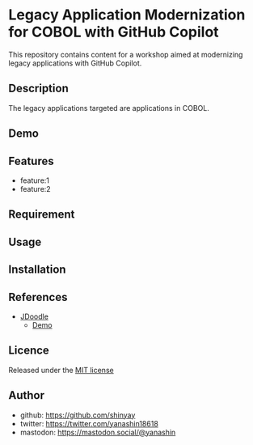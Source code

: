 # Legacy Application Modernization for COBOL with GitHub Copilot

This repository contains content for a workshop aimed at modernizing legacy applications with GitHub Copilot.

## Description

The legacy applications targeted are applications in COBOL.

## Demo

## Features

- feature:1
- feature:2

## Requirement

## Usage

## Installation

## References

- [JDoodle](https://www.jdoodle.com/)
  - [Demo](https://www.jdoodle.com/ia/1zPE)
## Licence

Released under the [MIT license](https://gist.githubusercontent.com/shinyay/56e54ee4c0e22db8211e05e70a63247e/raw/f3ac65a05ed8c8ea70b653875ccac0c6dbc10ba1/LICENSE)

## Author

- github: <https://github.com/shinyay>
- twitter: <https://twitter.com/yanashin18618>
- mastodon: <https://mastodon.social/@yanashin>
